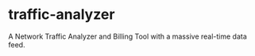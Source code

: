 traffic-analyzer
================

A Network Traffic Analyzer and Billing Tool with a massive real-time data feed. 
